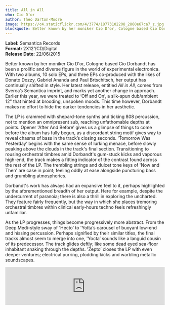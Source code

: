 ```yaml
---
title: All in All
who: Cio D’or
author: Theo Darton-Moore
image: https://c4.staticflickr.com/4/3774/18773102208_2860e67ca7_z.jpg
blockquote: Better known by her moniker Cio D'or, Cologne based Cio Dorbandt has been a prolific and diverse figure in the world of experimental electronica. With two albums, 10 solo EPs, and three EPs co-produced with the likes of Donato Dozzy, Gabriel Ananda and Paul Brtschitsch, her output has continually shifted in style. 
---
```


**Label:** Semantica Records
<br>**Format:** 2X12”/CD/Digital
<br>**Release Date:** 22/06/2015

Better known by her moniker Cio D'or, Cologne based Cio Dorbandt has been a prolific and diverse figure in the world of experimental electronica. With two albums, 10 solo EPs, and three EPs co-produced with the likes of Donato Dozzy, Gabriel Ananda and Paul Brtschitsch, her output has continually shifted in style. Her latest release, entitled <i>All in All</i>, comes from Sverca’s Semantica imprint, and marks yet another change in approach. Earlier this year, we were treated to ‘Off and On’, a silk-spun dub/ambient 12" that hinted at brooding, unspoken moods. This time however, Dorbandt makes no effort to hide the darker tendencies in her aesthetic.

The LP is crammed with shepard-tone synths and ticking 808 percussion, not to mention an omnipresent sub, reaching unfathomable depths at points. Opener 'After And Before’ gives us a glimpse of things to come before the album has fully begun, as a discordant string motif gives way to reveal chasms of bass in the track’s closing seconds. 'Tomorrow Was Yesterday’ begins with the same sense of lurking menace, before slowly peaking above the clouds in the track's final section. Transitioning to rousing orchestral timbres amid Dorbandt's gum-stuck kicks and vaporous high-end, the track makes a fitting indicator of the contrast found across the rest of the LP. The trembling strings and dulcet tone keys of 'Now and Then' are case in point; feeling oddly at ease alongside puncturing bass and grumbling atmospherics.

Dorbandt's work has always had an expansive feel to it, perhaps highlighted by the aforementioned breadth of her output. Here for example, despite the undercurrent of paranoia; there is also a thrill in exploring the uncharted. They feature fairly frequently, but the way in which she places tremoring orchestral timbres within clinical early-hours techno feels refreshingly unfamiliar.

As the LP progresses, things become progressively more abstract. From the Deep Medi-style sway of 'Hecto’ to 'Yotta’s carousel of buoyant low-end and hissing percussion. Perhaps signified by their similar titles, the final tracks almost seem to merge into one, 'Yocta’ sounds like a languid cousin of its predecessor. The track glides deftly; like some dead eyed sea-floor inhabitant snaking through the depths. 'Zepto’ closes the LP with even deeper ventures; electrical purring, plodding kicks and warbling metallic soundscapes.

<iframe style="border: 0; width: 100%; height: 120px;" src="https://bandcamp.com/EmbeddedPlayer/album=1466511375/size=large/bgcol=ffffff/linkcol=333333/tracklist=false/artwork=small/transparent=true/" seamless><a href="http://semanticarecords.bandcamp.com/album/cio-dor-all-in-all-semantica-73">Cio D&#39;Or - all in all. SEMANTICA 73 by Cio D&#39;Or</a></iframe>